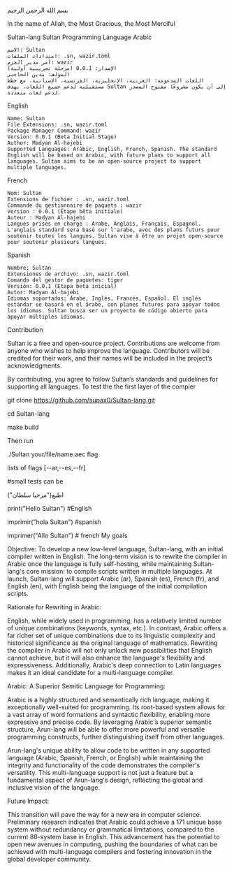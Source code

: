 بسم الله الرحمن الرحيم



In the name of Allah, the Most Gracious, the Most Merciful


Sultan-lang
Sultan Programming Language
Arabic

    الاسم: Sultan
    امتدادات الملفات: .sn, wazir.toml
    أمر مدير الحزم: wazir
    الإصدار: 0.0.1 (مرحلة تجريبية أولية)
    المؤلف: مدين الحاجبي
    اللغات المدعومة: العربية، الإنجليزية، الفرنسية، الإسبانية. مع خطط مستقبلية لدعم جميع اللغات. يهدف Sultan إلى أن يكون مشروعًا مفتوح المصدر لدعم لغات متعددة.

English

    Name: Sultan
    File Extensions: .sn, wazir.toml
    Package Manager Command: wazir
    Version: 0.0.1 (Beta Initial Stage)
    Author: Madyan Al-hajebi
    Supported Languages: Arabic, English, French, Spanish. The standard English will be based on Arabic, with future plans to support all languages. Sultan aims to be an open-source project to support multiple languages.

French

    Nom: Sultan
    Extensions de fichier : .sn, wazir.toml
    Commande du gestionnaire de paquets : wazir
    Version : 0.0.1 (Étape bêta initiale)
    Auteur : Madyan Al-hajebi
    Langues prises en charge : Arabe, Anglais, Français, Espagnol. L'anglais standard sera basé sur l'arabe, avec des plans futurs pour soutenir toutes les langues. Sultan vise à être un projet open-source pour soutenir plusieurs langues.

Spanish

    Nombre: Sultan
    Extensiones de archivo: .sn, wazir.toml
    Comando del gestor de paquetes: tiger
    Versión: 0.0.1 (Etapa beta inicial)
    Autor: Madyan Al-hajebi
    Idiomas soportados: Árabe, Inglés, Francés, Español. El inglés estándar se basará en el árabe, con planes futuros para apoyar todos los idiomas. Sultan busca ser un proyecto de código abierto para apoyar múltiples idiomas.

Contribution

Sultan is a free and open-source project. Contributions are welcome from anyone who wishes to help improve the language. Contributors will be credited for their work, and their names will be included in the project’s acknowledgments.

By contributing, you agree to follow Sultan’s standards and guidelines for supporting all languages.
To test the the first layer of the compier

git clone https://github.com/supax0/Sultan-lang.git

cd Sultan-lang

make build

Then run

./Sultan your/file/name.aec flag

lists of flags [--ar,--es,--fr]

#small tests can be

اطبع("مرحبا سلطان")

print("Hello Sultan") #English

imprimir("hola Sultan") #spanish

imprimer("Allo Sultan") # french
My goals

Objective: To develop a new low-level language, Sultan-lang, with an initial compiler written in English. The long-term vision is to rewrite the compiler in Arabic once the language is fully self-hosting, while maintaining Sultan-lang's core mission: to compile scripts written in multiple languages. At launch, Sultan-lang will support Arabic (ar), Spanish (es), French (fr), and English (en), with English being the language of the initial compilation scripts.

Rationale for Rewriting in Arabic:

English, while widely used in programming, has a relatively limited number of unique combinations (keywords, syntax, etc.). In contrast, Arabic offers a far richer set of unique combinations due to its linguistic complexity and historical significance as the original language of mathematics. Rewriting the compiler in Arabic will not only unlock new possibilities that English cannot achieve, but it will also enhance the language's flexibility and expressiveness. Additionally, Arabic's deep connection to Latin languages makes it an ideal candidate for a multi-language compiler.

Arabic: A Superior Semitic Language for Programming:

Arabic is a highly structured and semantically rich language, making it exceptionally well-suited for programming. Its root-based system allows for a vast array of word formations and syntactic flexibility, enabling more expressive and precise code. By leveraging Arabic's superior semantic structure, Arun-lang will be able to offer more powerful and versatile programming constructs, further distinguishing itself from other languages.

Arun-lang's unique ability to allow code to be written in any supported language (Arabic, Spanish, French, or English) while maintaining the integrity and functionality of the code demonstrates the compiler's versatility. This multi-language support is not just a feature but a fundamental aspect of Arun-lang's design, reflecting the global and inclusive vision of the language.

Future Impact:

This transition will pave the way for a new era in computer science. Preliminary research indicates that Arabic could achieve a 171 unique base system without redundancy or grammatical limitations, compared to the current 86-system base in English. This advancement has the potential to open new avenues in computing, pushing the boundaries of what can be achieved with multi-language compilers and fostering innovation in the global developer community.
